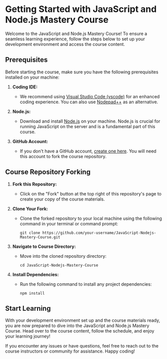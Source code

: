 # Getting Started with JavaScript and Node.js Mastery Course

Welcome to the JavaScript and Node.js Mastery Course! To ensure a seamless learning experience, follow the steps below to set up your development environment and access the course content.

## Prerequisites

Before starting the course, make sure you have the following prerequisites installed on your machine:

1. **Coding IDE:**
   - We recommend using [Visual Studio Code (vscode)](https://code.visualstudio.com/) for an enhanced coding experience. You can also use [Nodepad++](https://notepad-plus-plus.org/) as an alternative.

2. **Node.js:**
   - Download and install [Node.js](https://nodejs.org/) on your machine. Node.js is crucial for running JavaScript on the server and is a fundamental part of this course.

3. **GitHub Account:**
   - If you don't have a GitHub account, [create one here](https://github.com/). You will need this account to fork the course repository.

## Course Repository Forking

1. **Fork this Repository:**
   - Click on the "Fork" button at the top right of this repository's page to create your copy of the course materials.

2. **Clone Your Fork:**
   - Clone the forked repository to your local machine using the following command in your terminal or command prompt:
     ```
     git clone https://github.com/your-username/JavaScript-Nodejs-Mastery-Course.git
     ```

3. **Navigate to Course Directory:**
   - Move into the cloned repository directory:
     ```
     cd JavaScript-Nodejs-Mastery-Course
     ```

4. **Install Dependencies:**
   - Run the following command to install any project dependencies:
     ```
     npm install
     ```

## Start Learning

With your development environment set up and the course materials ready, you are now prepared to dive into the JavaScript and Node.js Mastery Course. Head over to the course content, follow the schedule, and enjoy your learning journey!

If you encounter any issues or have questions, feel free to reach out to the course instructors or community for assistance. Happy coding!
